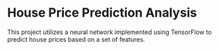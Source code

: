 # House Price Prediction Analysis
 This project utilizes a neural network implemented using TensorFlow to predict house prices based on a set of features.
